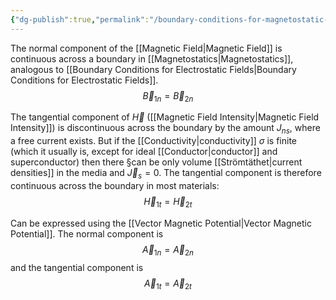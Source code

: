 ```yaml
---
{"dg-publish":true,"permalink":"/boundary-conditions-for-magnetostatic-fields/","tags":["elektromagnetiskfältteori"]}
---
```


The normal component of the [[Magnetic Field\|Magnetic Field]] is continuous across a boundary in [[Magnetostatics\|Magnetostatics]], analogous to [[Boundary Conditions for Electrostatic Fields\|Boundary Conditions for Electrostatic Fields]]. 
$$
\vec{B}_{1n}=\vec{B}_{2n}
$$

The tangential component of $\vec{H}$ ([[Magnetic Field Intensity\|Magnetic Field Intensity]]) is discontinuous across the boundary by the amount $J_{ns}$, where a free current exists. But if the [[Conductivity\|conductivity]] $\sigma$ is finite (which it usually is, except for ideal [[Conductor\|conductor]] and superconductor) then there §can be only volume [[Strömtäthet\|current densities]] in the media and $\vec{J}_{s}=0$. The tangential component is therefore continuous across the boundary in most materials:
$$
\vec{H}_{1t}=\vec{H}_{2t}
$$

Can be expressed using the [[Vector Magnetic Potential\|Vector Magnetic Potential]]. The normal component is
$$
\vec{A}_{1n}=\vec{A}_{2n}
$$
and the tangential component is
$$
\vec{A}_{1t}=\vec{A}_{2t}
$$

